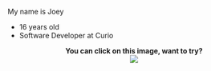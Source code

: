 My name is Joey

- 16 years old
- Software Developer at Curio

<div align="center">
    <b>You can click on this image, want to try?</b>
</div>
<div align="center">
        <img src="https://metrics.lecoq.io/Joekoei?base.repositories=0&languages=1&isocalendar=1&followup=1">
  </a>
</div>

